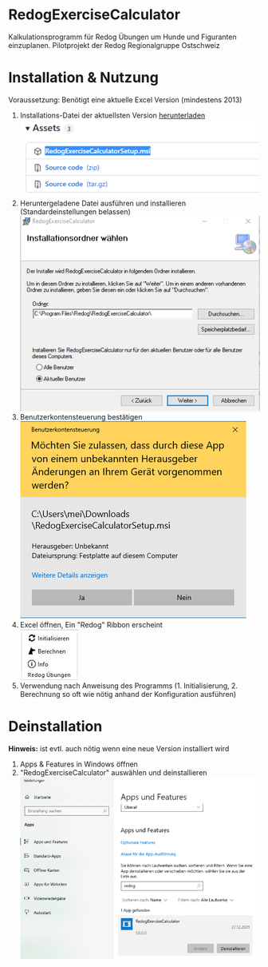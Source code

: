 # RedogExerciseCalculator
Kalkulationsprogramm für Redog Übungen um Hunde und Figuranten einzuplanen. Pilotprojekt der Redog Regionalgruppe Ostschweiz

# Installation & Nutzung
Voraussetzung: Benötigt eine aktuelle Excel Version (mindestens 2013)

1. Installations-Datei der aktuellsten Version [herunterladen](https://github.com/mimeie/RedogExerciseCalculator/releases/latest)<br/>![](https://github.com/mimeie/RedogExerciseCalculator/blob/master/Dokumentation/ReleaseScreenshot.png)
2. Heruntergeladene Datei ausführen und installieren (Standardeinstellungen belassen)<br/>![](https://github.com/mimeie/RedogExerciseCalculator/blob/master/Dokumentation/addin-setup.png)
3. Benutzerkontensteuerung bestätigen<br/>![](https://github.com/mimeie/RedogExerciseCalculator/blob/master/Dokumentation/uac-allow.png)
4. Excel öffnen, Ein "Redog" Ribbon erscheint<br/>![](https://github.com/mimeie/RedogExerciseCalculator/blob/master/Dokumentation/ExcelRibbon.png)
5. Verwendung nach Anweisung des Programms (1. Initialisierung, 2. Berechnung so oft wie nötig anhand der Konfiguration ausführen)



# Deinstallation
**Hinweis:** ist evtl. auch nötig wenn eine neue Version installiert wird 
1. Apps & Features in Windows öffnen
2. "RedogExerciseCalculator" auswählen und deinstallieren<br/>![](https://github.com/mimeie/RedogExerciseCalculator/blob/master/Dokumentation/Addin-Delete.png)


